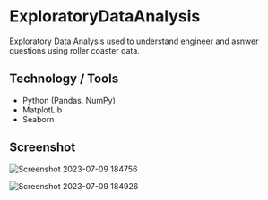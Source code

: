 # ExploratoryDataAnalysis

Exploratory Data Analysis used to understand engineer and asnwer questions using roller coaster data.

## Technology / Tools
- Python (Pandas, NumPy)
- MatplotLib
- Seaborn

## Screenshot 

![Screenshot 2023-07-09 184756](https://github.com/GerardRosario/ExploratoryDataAnalysis/assets/55461102/c479821a-cb9c-4d24-a182-3dc73028de47)

![Screenshot 2023-07-09 184926](https://github.com/GerardRosario/ExploratoryDataAnalysis/assets/55461102/c6f2ae2a-0ddb-4a89-9389-ede77d1a790e)




